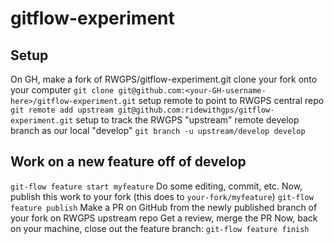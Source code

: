 # gitflow-experiment
## Setup
On GH, make a fork of RWGPS/gitflow-experiment.git
clone your fork onto your computer
```git clone git@github.com:<your-GH-username-here>/gitflow-experiment.git```
setup remote to point to RWGPS central repo
```git remote add upstream git@github.com:ridewithgps/gitflow-experiment.git```
setup to track the RWGPS "upstream" remote develop branch as our local "develop"
```git branch -u upstream/develop develop```

## Work on a new feature off of develop
```git-flow feature start myfeature```
Do some editing, commit, etc.
Now, publish this work to your fork (this does to ```your-fork/myfeature```)
```git-flow feature publish```
Make a PR on GitHub from the newly published branch of your fork on
RWGPS upstream repo
Get a review, merge the PR
Now, back on your machine, close out the feature branch:
```git-flow feature finish```

